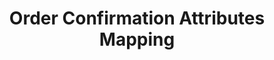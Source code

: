---
title: Order Confirmation Attributes Mapping
description: The following methods are included in Customs Catalog API
icon: 'lucide:file-json'
---